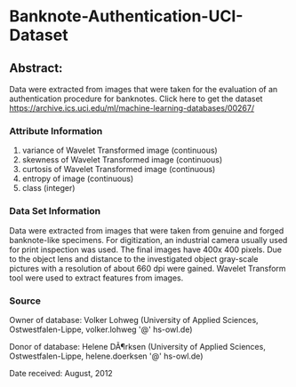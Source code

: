 # Banknote-Authentication-UCI-Dataset

## Abstract: 
Data were extracted from images that were taken for the evaluation of an authentication procedure for banknotes. Click here to get the dataset https://archive.ics.uci.edu/ml/machine-learning-databases/00267/

### Attribute Information
1.  variance of Wavelet Transformed image (continuous)
2.  skewness of Wavelet Transformed image (continuous)
3.  curtosis of Wavelet Transformed image (continuous)
4.  entropy of image (continuous)
5.  class (integer) 

### Data Set Information
Data were extracted from images that were taken from genuine and forged banknote-like specimens. For digitization, an industrial camera usually used for print inspection was used. The final images have 400x 400 pixels. Due to the object lens and distance to the investigated object gray-scale pictures with a resolution of about 660 dpi were gained. Wavelet Transform tool were used to extract features from images. 

### Source

Owner of database: Volker Lohweg (University of Applied Sciences, Ostwestfalen-Lippe, volker.lohweg '@' hs-owl.de)

Donor of database: Helene DÃ¶rksen (University of Applied Sciences, Ostwestfalen-Lippe, helene.doerksen '@' hs-owl.de)

Date received: August, 2012 
